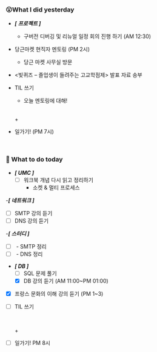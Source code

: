 ### 😮What I did yesterday

 - ***[ 프로젝트 ]***
   - 구버전 디버깅 및 리뉴얼 일정 회의 진행 하기 (AM 12:30)

- 당근마켓 현직자 멘토링 (PM 2시)
  - 당근 마켓 사무실 방문

 - <빛퀴즈 – 졸업생이 들려주는 고교학점제> 발표 자료 송부

- TIL 쓰기
  - 오늘 멘토링에 대해!
    
  <br>

  \+
 - 일가기! (PM 7시)



<br>

###  🤔 What to do today

- ***[ UMC ]***
  - [ ] 워크북 개념 다시 읽고 정리하기
    - 소켓 & 멀티 프로세스 

-***[ 네트워크 ]***
  - [ ] SMTP 강의 듣기
  - [ ] DNS 강의 듣기

-***[ 스터디 ]***
  - [ ] <network> - SMTP 정리
  - [ ] <entwork> - DNS 정리

- ***[ DB ]***
  - [ ] SQL 문제 풀기
  - [x] DB 강의 듣기 (AM 11:00~PM 01:00)

- [x] 프랑스 문화의 이해 강의 듣기 (PM 1~3)
  
- [ ] TIL 쓰기
    
  <br>

  \+
 - [ ] 일가기! PM 8시